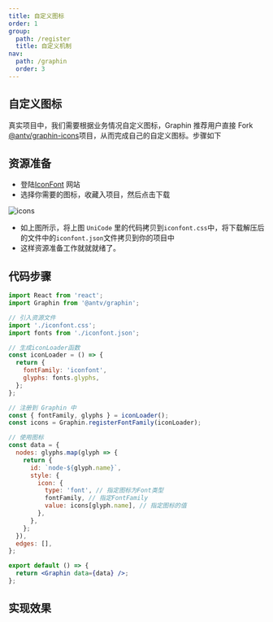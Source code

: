 ```yaml
---
title: 自定义图标
order: 1
group:
  path: /register
  title: 自定义机制
nav:
  path: /graphin
  order: 3
---
```


## 自定义图标

真实项目中，我们需要根据业务情况自定义图标，Graphin 推荐用户直接 Fork [@antv/graphin-icons](https://github.com/antvis/Graphin/tree/master/packages/graphin-icons)项目，从而完成自己的自定义图标。步骤如下

## 资源准备

- 登陆[IconFont](https://www.iconfont.cn/) 网站
- 选择你需要的图标，收藏入项目，然后点击下载

![icons](https://gw.alipayobjects.com/mdn/rms_402c1a/afts/img/A*a5c8TrD_4H0AAAAAAAAAAAAAARQnAQ)

- 如上图所示，将上图 `UniCode` 里的代码拷贝到`iconfont.css`中，将下载解压后的文件中的`iconfont.json`文件拷贝到你的项目中
- 这样资源准备工作就就就绪了。

## 代码步骤

```jsx | pure
import React from 'react';
import Graphin from '@antv/graphin';

// 引入资源文件
import './iconfont.css';
import fonts from './iconfont.json';

// 生成iconLoader函数
const iconLoader = () => {
  return {
    fontFamily: 'iconfont',
    glyphs: fonts.glyphs,
  };
};

// 注册到 Graphin 中
const { fontFamily, glyphs } = iconLoader();
const icons = Graphin.registerFontFamily(iconLoader);

// 使用图标
const data = {
  nodes: glyphs.map(glyph => {
    return {
      id: `node-${glyph.name}`,
      style: {
        icon: {
          type: 'font', // 指定图标为Font类型
          fontFamily, // 指定FontFamily
          value: icons[glyph.name], // 指定图标的值
        },
      },
    };
  }),
  edges: [],
};

export default () => {
  return <Graphin data={data} />;
};
```

## 实现效果

<code src='./custom-font-icon/index.tsx'>
